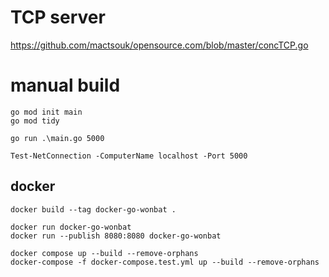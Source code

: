 # TCP server

https://github.com/mactsouk/opensource.com/blob/master/concTCP.go

# manual build

```
go mod init main
go mod tidy

go run .\main.go 5000

Test-NetConnection -ComputerName localhost -Port 5000
```

## docker
```
docker build --tag docker-go-wonbat .

docker run docker-go-wonbat
docker run --publish 8080:8080 docker-go-wonbat

docker compose up --build --remove-orphans
docker-compose -f docker-compose.test.yml up --build --remove-orphans

```
